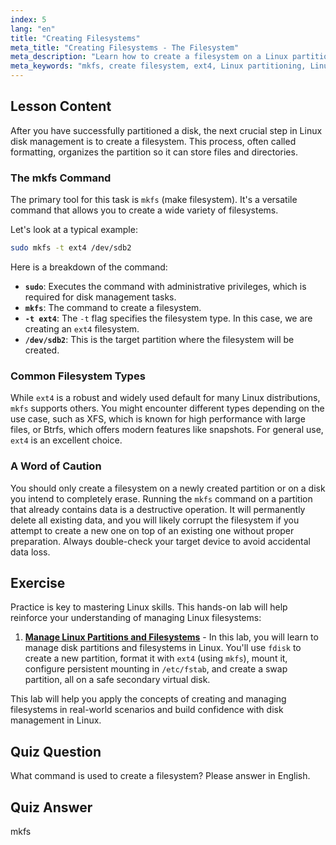 ```yaml
---
index: 5
lang: "en"
title: "Creating Filesystems"
meta_title: "Creating Filesystems - The Filesystem"
meta_description: "Learn how to create a filesystem on a Linux partition using the mkfs command. This guide for beginners covers disk management, formatting with ext4, and essential steps for Linux partitioning."
meta_keywords: "mkfs, create filesystem, ext4, Linux partitioning, Linux tutorial, beginner Linux, disk management, Linux guide, format disk linux"
---
```


## Lesson Content

After you have successfully partitioned a disk, the next crucial step in Linux disk management is to create a filesystem. This process, often called formatting, organizes the partition so it can store files and directories.

### The mkfs Command

The primary tool for this task is `mkfs` (make filesystem). It's a versatile command that allows you to create a wide variety of filesystems.

Let's look at a typical example:

```bash
sudo mkfs -t ext4 /dev/sdb2
```

Here is a breakdown of the command:

- **`sudo`**: Executes the command with administrative privileges, which is required for disk management tasks.
- **`mkfs`**: The command to create a filesystem.
- **`-t ext4`**: The `-t` flag specifies the filesystem type. In this case, we are creating an `ext4` filesystem.
- **`/dev/sdb2`**: This is the target partition where the filesystem will be created.

### Common Filesystem Types

While `ext4` is a robust and widely used default for many Linux distributions, `mkfs` supports others. You might encounter different types depending on the use case, such as XFS, which is known for high performance with large files, or Btrfs, which offers modern features like snapshots. For general use, `ext4` is an excellent choice.

### A Word of Caution

You should only create a filesystem on a newly created partition or on a disk you intend to completely erase. Running the `mkfs` command on a partition that already contains data is a destructive operation. It will permanently delete all existing data, and you will likely corrupt the filesystem if you attempt to create a new one on top of an existing one without proper preparation. Always double-check your target device to avoid accidental data loss.

## Exercise

Practice is key to mastering Linux skills. This hands-on lab will help reinforce your understanding of managing Linux filesystems:

1. **[Manage Linux Partitions and Filesystems](https://labex.io/labs/comptia-manage-linux-partitions-and-filesystems-590845)** - In this lab, you will learn to manage disk partitions and filesystems in Linux. You'll use `fdisk` to create a new partition, format it with `ext4` (using `mkfs`), mount it, configure persistent mounting in `/etc/fstab`, and create a swap partition, all on a safe secondary virtual disk.

This lab will help you apply the concepts of creating and managing filesystems in real-world scenarios and build confidence with disk management in Linux.

## Quiz Question

What command is used to create a filesystem? Please answer in English.

## Quiz Answer

mkfs
